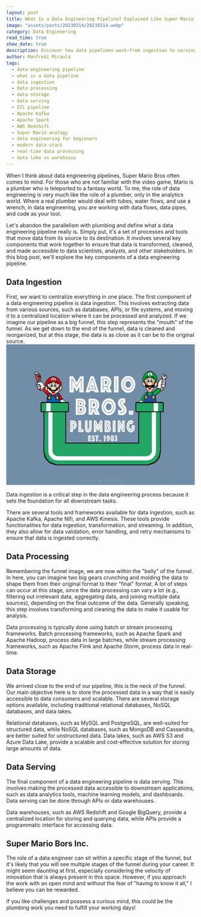 ```yaml
---
layout: post
title: What Is a Data Engineering Pipeline? Explained Like Super Mario
image: "assets/posts/20230314/20230314.webp"
category: Data Engineering
read_time: true
show_date: true
description: Discover how data pipelines work—from ingestion to serving—through a fun analogy with Super Mario Bros. Learn key tools, stages, and best practices in data engineering.
author: Manfredi Miraula
tags:
  - data engineering pipeline
  - what is a data pipeline
  - data ingestion
  - data processing
  - data storage
  - data serving
  - ETL pipeline
  - Apache Kafka
  - Apache Spark
  - AWS Redshift
  - Super Mario analogy
  - data engineering for beginners
  - modern data stack
  - real-time data processing
  - data lake vs warehouse
---
```

When I think about data engineering pipelines, Super Mario Bros often comes to mind. For those who are not familiar with the video game, Mario is a plumber who is teleported to a fantasy world. To me, the role of data engineering is very much like the role of a plumber, only in the analytics world. Where a real plumber would deal with tubes, water flows, and use a wrench, in data engineering, you are working with data flows, data pipes, and code as your tool.

Let's abandon the parallelism with plumbing and define what a data engineering pipeline really is. Simply put, it's a set of processes and tools that move data from its source to its destination. It involves several key components that work together to ensure that data is transformed, cleaned, and made accessible to data scientists, analysts, and other stakeholders. In this blog post, we'll explore the key components of a data engineering pipeline.

## Data Ingestion
First, we want to centralize everything in one place. The first component of a data engineering pipeline is data ingestion. This involves extracting data from various sources, such as databases, APIs, or file systems, and moving it to a centralized location where it can be processed and analyzed. If we imagine our pipeline as a big funnel, this step represents the "mouth" of the funnel. As we get down to the end of the funnel, data is cleaned and reorganized, but at this stage, the data is as close as it can be to the original source.
<centre>
<img src="/assets/posts/20230314/mario_bros__plumbing_by_imaginatorvictor_db885s6-fullview.jpeg"  alt="Data Engineering pipeline funnel (photo by Artem Podrez)" /> 
</centre>

Data ingestion is a critical step in the data engineering process because it sets the foundation for all downstream tasks.

There are several tools and frameworks available for data ingestion, such as Apache Kafka, Apache Nifi, and AWS Kinesis. These tools provide functionalities for data ingestion, transformation, and streaming. In addition, they also allow for data validation, error handling, and retry mechanisms to ensure that data is ingested correctly.

## Data Processing
Remembering the funnel image, we are now within the "belly" of the funnel. In here, you can imagine two big gears crunching and molding the data to shape them from their original format to their "final" format. A lot of steps can occur at this stage, since the data processing can vary a lot (e.g., filtering out irrelevant data, aggregating data, and joining multiple data sources), depending on the final outcome of the data.
Generally speaking, this step involves transforming and cleaning the data to make it usable for analysis.

Data processing is typically done using batch or stream processing frameworks. Batch processing frameworks, such as Apache Spark and Apache Hadoop, process data in large batches, while stream processing frameworks, such as Apache Flink and Apache Storm, process data in real-time.

## Data Storage
We arrived close to the end of our pipeline, this is the neck of the funnel. Our main objective here is to store the processed data in a way that is easily accessible to data consumers and scalable. There are several storage options available, including traditional relational databases, NoSQL databases, and data lakes.

Relational databases, such as MySQL and PostgreSQL, are well-suited for structured data, while NoSQL databases, such as MongoDB and Cassandra, are better suited for unstructured data. Data lakes, such as AWS S3 and Azure Data Lake, provide a scalable and cost-effective solution for storing large amounts of data.

## Data Serving
The final component of a data engineering pipeline is data serving. This involves making the processed data accessible to downstream applications, such as data analytics tools, machine learning models, and dashboards. Data serving can be done through APIs or data warehouses.

Data warehouses, such as AWS Redshift and Google BigQuery, provide a centralized location for storing and querying data, while APIs provide a programmatic interface for accessing data.

## Super Mario Bors Inc. 
The role of a data engineer can sit within a specific stage of the funnel, but it's likely that you will see multiple stages of the funnel during your career. It might seem daunting at first, especially considering the velocity of innovation that is always present in this space. However, if you approach the work with an open mind and without the fear of "having to know it all," I believe you can be rewarded.

If you like challenges and possess a curious mind, this could be the plumbing work you need to fulfill your working days!